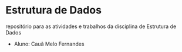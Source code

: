 # Estrutura de Dados
repositório para as atividades e trabalhos da disciplina de Estrutura de Dados
- Aluno: Cauã Melo Fernandes
